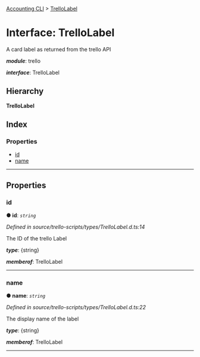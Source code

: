 [Accounting CLI](../README.md) > [TrelloLabel](../interfaces/trellolabel.md)

# Interface: TrelloLabel

A card label as returned from the trello API

*__module__*: trello

*__interface__*: TrelloLabel

## Hierarchy

**TrelloLabel**

## Index

### Properties

* [id](trellolabel.md#id)
* [name](trellolabel.md#name)

---

## Properties

<a id="id"></a>

###  id

**● id**: *`string`*

*Defined in source/trello-scripts/types/TrelloLabel.d.ts:14*

The ID of the trello Label

*__type__*: {string}

*__memberof__*: TrelloLabel

___
<a id="name"></a>

###  name

**● name**: *`string`*

*Defined in source/trello-scripts/types/TrelloLabel.d.ts:22*

The display name of the label

*__type__*: {string}

*__memberof__*: TrelloLabel

___

